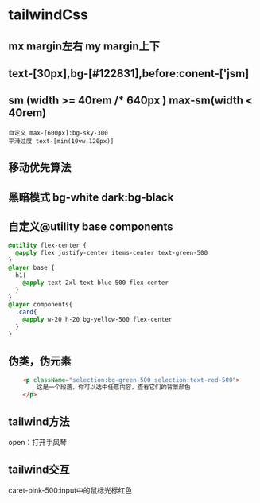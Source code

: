 
# tailwindCss
## mx margin左右  my margin上下
## text-[30px],bg-[#122831],before:conent-['jsm]
## sm (width >= 40rem /* 640px  )    max-sm(width < 40rem) 
    自定义 max-[600px]:bg-sky-300   
    平滑过度 text-[min(10vw,120px)]
## 移动优先算法
## 黑暗模式 bg-white dark:bg-black
## 自定义@utility  base components
```css
@utility flex-center {
  @apply flex justify-center items-center text-green-500
}
@layer base {
  h1{
    @apply text-2xl text-blue-500 flex-center
  }
}
@layer components{
  .card{
    @apply w-20 h-20 bg-yellow-500 flex-center
  }
}
```
## 伪类，伪元素
```html
    <p className="selection:bg-green-500 selection:text-red-500">
        这是一个段落，你可以选中任意内容，查看它们的背景颜色
    </p>
```
## tailwind方法
open：打开手风琴
## tailwind交互
caret-pink-500:input中的鼠标光标红色